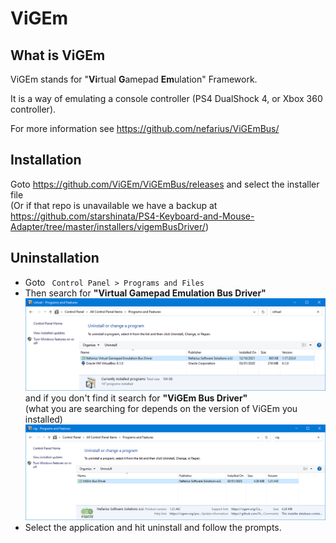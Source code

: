 # ViGEm

## What is ViGEm
ViGEm stands for "**Vi**rtual **G**amepad **Em**ulation" Framework.

It is a way of emulating a console controller (PS4 DualShock 4, or Xbox 360 controller).

For more information see https://github.com/nefarius/ViGEmBus/

## Installation
Goto https://github.com/ViGEm/ViGEmBus/releases and select the installer file <br>
(Or if that repo is unavailable we have a backup at https://github.com/starshinata/PS4-Keyboard-and-Mouse-Adapter/tree/master/installers/vigemBusDriver/)

## Uninstallation
* Goto ` Control Panel > Programs and Files`
* Then search for **"Virtual Gamepad Emulation Bus Driver"** <br>
  <a href="vigem-uninstall-1.png" target="_blank"><img src="vigem-uninstall-1.png" alt="Program and Files screen for 'Virtual Gamepad Emulation Bus Driver'"/></a> <br>
  and if you don't find it search for **"ViGEm Bus Driver"** <br>
  (what you are searching for depends on the version of ViGEm you installed)
  <a href="vigem-uninstall-2.png" target="_blank"><img src="vigem-uninstall-2.png" alt="Program and Files screen for 'ViGEm Bus Driver'"/></a>
* Select the application and hit uninstall and follow the prompts.
